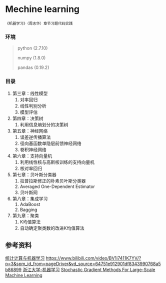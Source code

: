 # Mechine learning
<small>《机器学习》（周志华）章节习题代码实践</small>

### 环境
> python  (2.7.10)
> 
> numpy   (1.8.0)
> 
> pandas  (0.19.2)

### 目录
1. 第三章：线性模型
	1. 对率回归
	2. 线性判别分析
	3. 模型评估
2. 第四章：决策树
	1. 利用信息熵划分的决策树
3. 第五章：神经网络
	1. 误差逆传播算法
	2. 径向基函数单隐层前馈神经网络
	3. 卷积神经网络
4. 第六章：支持向量机
	1. 利用线性核与高斯核训练的支持向量机
	2. 核对率回归
5. 第七章：贝叶斯分类器
	1. 拉普拉斯修正的朴素贝叶斯分类器
	2. Averaged One-Dependent Estimator
	3. 贝叶斯网
6. 第八章：集成学习
	1. AdaBoost
	2. Bagging
7. 第九章：聚类
	1. K均值算法
	2. 自动确定聚类数的改进K均值算法

## 参考资料

[统计计算与机器学习](https://ins.sjtu.edu.cn/people/xuzhiqin/2020opti/2020machinelearning/%E7%BB%9F%E8%AE%A1%E8%AE%A1%E7%AE%97%E4%B8%8E%E6%9C%BA%E5%99%A8%E5%AD%A6%E4%B9%A0%E5%AD%A6%E7%94%9F%E6%95%B4%E7%90%86%E7%9A%84%E8%AE%B2%E4%B9%89/)
https://www.bilibili.com/video/BV1i7411K7YV/?p=3&spm_id_from=pageDriver&vd_source=64751e912901df8343990768a5b86899
[浙江大学-机器学习](https://www.bilibili.com/video/BV1qf4y1x7kB/?spm_id_from=autoNext&vd_source=64751e912901df8343990768a5b86899)
[Stochastic Gradient Methods For Large-Scale Machine Learning](http://users.iems.northwestern.edu/~nocedal/ICML)


